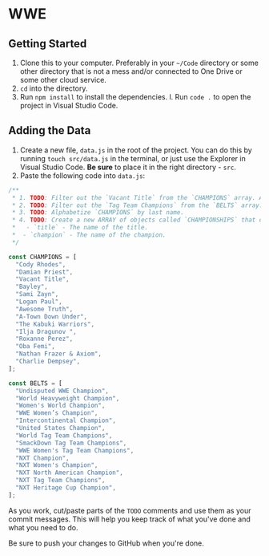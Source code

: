 # WWE

## Getting Started

1. Clone this to your computer. Preferably in your `~/Code` directory or some other directory that is not a mess and/or connected to One Drive or some other cloud service.
1. `cd` into the directory.
1. Run `npm install` to install the dependencies.
   l. Run `code .` to open the project in Visual Studio Code.

## Adding the Data

1. Create a new file, `data.js` in the root of the project. You can do this by running `touch src/data.js` in the terminal, or just use the Explorer in Visual Studio Code. **Be sure** to place it in the right directory - `src`.
1. Paste the following code into `data.js`:

```js
/**
 * 1. TODO: Filter out the `Vacant Title` from the `CHAMPIONS` array. Also, remove the corresponding index from the `BELTS` array.
 * 2. TODO: Filter out the `Tag Team Champions` from the `BELTS` array. Also, remove the corresponding indices from the `CHAMPIONS` array.
 * 3. TODO: Alphabetize `CHAMPIONS` by last name.
 * 4. TODO: Create a new ARRAY of objects called `CHAMPIONSHIPS` that contains the following properties:
 *   - `title` - The name of the title.
 *  - `champion` - The name of the champion.
 */

const CHAMPIONS = [
  "Cody Rhodes",
  "Damian Priest",
  "Vacant Title",
  "Bayley",
  "Sami Zayn",
  "Logan Paul",
  "Awesome Truth",
  "A-Town Down Under",
  "The Kabuki Warriors",
  "Ilja Dragunov ",
  "Roxanne Perez",
  "Oba Femi",
  "Nathan Frazer & Axiom",
  "Charlie Dempsey",
];

const BELTS = [
  "Undisputed WWE Champion",
  "World Heavyweight Champion",
  "Women's World Champion",
  "WWE Women’s Champion",
  "Intercontinental Champion",
  "United States Champion",
  "World Tag Team Champions",
  "SmackDown Tag Team Champions",
  "WWE Women's Tag Team Champions",
  "NXT Champion",
  "NXT Women's Champion",
  "NXT North American Champion",
  "NXT Tag Team Champions",
  "NXT Heritage Cup Champion",
];
```

As you work, cut/paste parts of the `TODO` comments and use them as your commit messages. This will help you keep track of what you've done and what you need to do.

Be sure to push your changes to GitHub when you're done.
